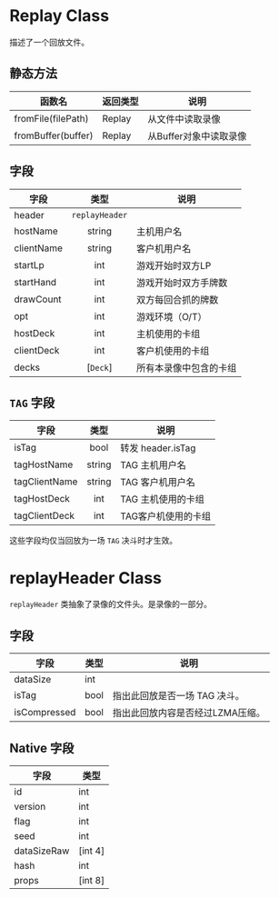 # Replay Class
描述了一个回放文件。
## 静态方法
函数名|返回类型|说明
----|----|----
fromFile(filePath)|Replay|从文件中读取录像
fromBuffer(buffer)|Replay|从Buffer对象中读取录像
## 字段
字段|类型|说明
----|:----:|----
header|`replayHeader`|
hostName|string|主机用户名
clientName|string|客户机用户名
startLp|int|游戏开始时双方LP
startHand|int|游戏开始时双方手牌数
drawCount|int|双方每回合抓的牌数
opt|int|游戏环境（O/T）
hostDeck|int|主机使用的卡组
clientDeck|int|客户机使用的卡组
decks|[`Deck`]|所有本录像中包含的卡组

## `TAG` 字段
字段|类型|说明
----|:----:|----
isTag|bool|转发 header.isTag
tagHostName|string|TAG 主机用户名
tagClientName|string|TAG 客户机用户名
tagHostDeck|int|TAG 主机使用的卡组
tagClientDeck|int|TAG客户机使用的卡组
这些字段均仅当回放为一场 `TAG` 决斗时才生效。

# replayHeader Class
`replayHeader` 类抽象了录像的文件头。是录像的一部分。
## 字段
字段|类型|说明
----|----|----
dataSize|int|
isTag|bool|指出此回放是否一场 TAG 决斗。
isCompressed|bool|指出此回放内容是否经过LZMA压缩。

## Native 字段
字段|类型
----|----
id|int
version|int
flag|int
seed|int
dataSizeRaw|[int 4]
hash|int
props|[int 8]